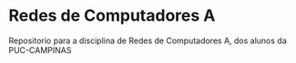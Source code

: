 # Redes de Computadores A

Repositorio para a disciplina de Redes de Computadores A, dos alunos da PUC-CAMPINAS
